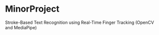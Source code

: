 # MinorProject
Stroke-Based Text Recognition using Real-Time Finger Tracking (OpenCV and MediaPipe)
